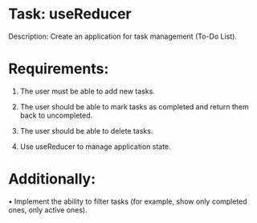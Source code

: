 # Task: useReducer
Description: Create an application for task management (To-Do List).

 
# Requirements:
1. The user must be able to add new tasks.
   
2. The user should be able to mark tasks as completed and return them back to uncompleted.

3. The user should be able to delete tasks.

4. Use useReducer to manage application state.

   
# Additionally:
• Implement the ability to filter tasks (for example, show only completed ones, only active ones).
